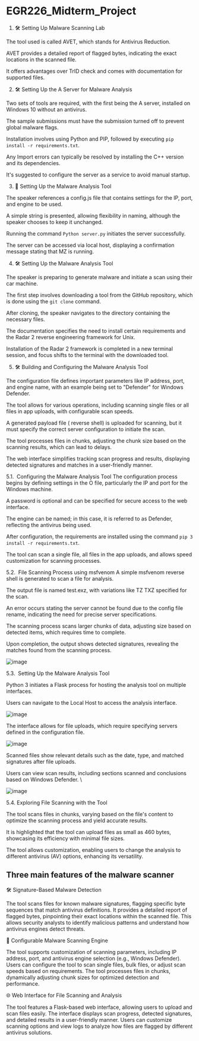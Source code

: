 # EGR226_Midterm_Project

1. 🛠️ Setting Up Malware Scanning Lab

The tool used is called AVET, which stands for Antivirus Reduction. 

AVET provides a detailed report of flagged bytes, indicating the exact locations in the scanned file. 

It offers advantages over TrID check and comes with documentation for supported files. 



2. 🛠️ Setting Up the A Server for Malware Analysis

Two sets of tools are required, with the first being the A server, installed on Windows 10 without an antivirus. 

The sample submissions must have the submission turned off to prevent global malware flags. 

Installation involves using Python and PIP, followed by executing `pip install -r requirements.txt`. 

Any Import errors can typically be resolved by installing the C++ version and its dependencies. 

It's suggested to configure the server as a service to avoid manual startup. 



3. 🚀 Setting Up the Malware Analysis Tool

The speaker references a config.js file that contains settings for the IP, port, and engine to be used. 

A simple string is presented, allowing flexibility in naming, although the speaker chooses to keep it unchanged. 

Running the command `Python server.py` initiates the server successfully. 

The server can be accessed via local host, displaying a confirmation message stating that MZ is running. 



4. 🛠️ Setting Up the Malware Analysis Tool

The speaker is preparing to generate malware and initiate a scan using their car machine. 

The first step involves downloading a tool from the GitHub repository, which is done using the `git clone` command. 

After cloning, the speaker navigates to the directory containing the necessary files. 

The documentation specifies the need to install certain requirements and the Radar 2 reverse engineering framework for Unix. 

Installation of the Radar 2 framework is completed in a new terminal session, and focus shifts to the terminal with the downloaded tool. 



5. 🛠️ Building and Configuring the Malware Analysis Tool

The configuration file defines important parameters like IP address, port, and engine name, with an example being set to "Defender" for Windows Defender. 

The tool allows for various operations, including scanning single files or all files in app uploads, with configurable scan speeds. 

A generated payload file ( reverse shell) is uploaded for scanning, but it must specify the correct server configuration to initiate the scan. 

The tool processes files in chunks, adjusting the chunk size based on the scanning results, which can lead to delays. 

The web interface simplifies tracking scan progress and results, displaying detected signatures and matches in a user-friendly manner. 

5.1. ️ Configuring the Malware Analysis Tool
The configuration process begins by defining settings in the O file, particularly the IP and port for the Windows machine. 

A password is optional and can be specified for secure access to the web interface. 

The engine can be named; in this case, it is referred to as Defender, reflecting the antivirus being used. 

After configuration, the requirements are installed using the command `pip 3 install -r requirements.txt`. 

The tool can scan a single file, all files in the app uploads, and allows speed customization for scanning processes. 

5.2. ️ File Scanning Process using msfvenom
A simple msfvenom reverse shell is generated to scan a file for analysis. 

The output file is named test.exz, with variations like TZ TXZ specified for the scan. 

An error occurs stating the server cannot be found due to the config file rename, indicating the need for precise server specifications. 

The scanning process scans larger chunks of data, adjusting size based on detected items, which requires time to complete. 

Upon completion, the output shows detected signatures, revealing the matches found from the scanning process. 

![image](https://github.com/user-attachments/assets/114dd58e-0c82-4bb4-a6bf-faadf56b009e)

5.3. ️ Setting Up the Malware Analysis Tool

Python 3 initiates a Flask process for hosting the analysis tool on multiple interfaces. 

Users can navigate to the Local Host to access the analysis interface. 

![image](https://github.com/user-attachments/assets/430c8448-7415-4be9-9392-ea94523d8665)

The interface allows for file uploads, which require specifying servers defined in the configuration file. 

![image](https://github.com/user-attachments/assets/6e0f0453-b290-4e58-b7d4-830a1670a844)

Scanned files show relevant details such as the date, type, and matched signatures after file uploads. 

Users can view scan results, including sections scanned and conclusions based on Windows Defender. \

![image](https://github.com/user-attachments/assets/6ae54397-6c1f-4eba-aa5b-3a0d45294439)

5.4. Exploring File Scanning with the Tool

The tool scans files in chunks, varying based on the file's content to optimize the scanning process and yield accurate results. 

It is highlighted that the tool can upload files as small as 460 bytes, showcasing its efficiency with minimal file sizes. 

The tool allows customization, enabling users to change the analysis to different antivirus (AV) options, enhancing its versatility. 


## Three main features of the malware scanner

🛠️ Signature-Based Malware Detection

The tool scans files for known malware signatures, flagging specific byte sequences that match antivirus definitions.
It provides a detailed report of flagged bytes, pinpointing their exact locations within the scanned file.
This allows security analysts to identify malicious patterns and understand how antivirus engines detect threats.

🚀 Configurable Malware Scanning Engine

The tool supports customization of scanning parameters, including IP address, port, and antivirus engine selection (e.g., Windows Defender).
Users can configure the tool to scan single files, bulk files, or adjust scan speeds based on requirements.
The tool processes files in chunks, dynamically adjusting chunk sizes for optimized detection and performance.

🌐 Web Interface for File Scanning and Analysis

The tool features a Flask-based web interface, allowing users to upload and scan files easily.
The interface displays scan progress, detected signatures, and detailed results in a user-friendly manner.
Users can customize scanning options and view logs to analyze how files are flagged by different antivirus solutions.
